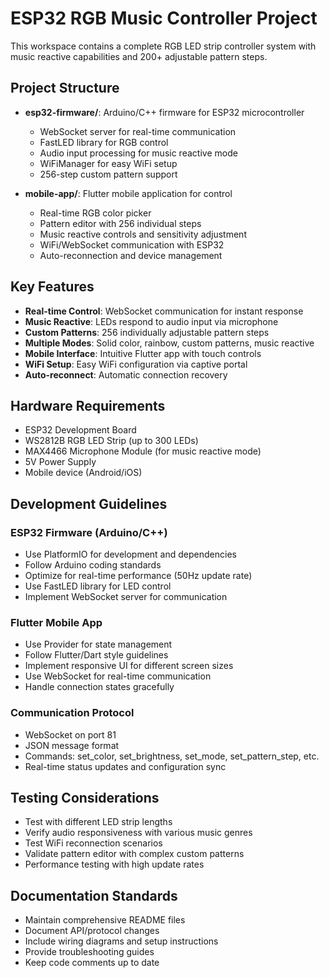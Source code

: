 # ESP32 RGB Music Controller Project

This workspace contains a complete RGB LED strip controller system with music reactive capabilities and 200+ adjustable pattern steps.

## Project Structure

- **esp32-firmware/**: Arduino/C++ firmware for ESP32 microcontroller
  - WebSocket server for real-time communication
  - FastLED library for RGB control
  - Audio input processing for music reactive mode
  - WiFiManager for easy WiFi setup
  - 256-step custom pattern support

- **mobile-app/**: Flutter mobile application for control
  - Real-time RGB color picker
  - Pattern editor with 256 individual steps
  - Music reactive controls and sensitivity adjustment
  - WiFi/WebSocket communication with ESP32
  - Auto-reconnection and device management

## Key Features

- **Real-time Control**: WebSocket communication for instant response
- **Music Reactive**: LEDs respond to audio input via microphone
- **Custom Patterns**: 256 individually adjustable pattern steps
- **Multiple Modes**: Solid color, rainbow, custom patterns, music reactive
- **Mobile Interface**: Intuitive Flutter app with touch controls
- **WiFi Setup**: Easy WiFi configuration via captive portal
- **Auto-reconnect**: Automatic connection recovery

## Hardware Requirements

- ESP32 Development Board
- WS2812B RGB LED Strip (up to 300 LEDs)
- MAX4466 Microphone Module (for music reactive mode)
- 5V Power Supply
- Mobile device (Android/iOS)

## Development Guidelines

### ESP32 Firmware (Arduino/C++)
- Use PlatformIO for development and dependencies
- Follow Arduino coding standards
- Optimize for real-time performance (50Hz update rate)
- Use FastLED library for LED control
- Implement WebSocket server for communication

### Flutter Mobile App
- Use Provider for state management
- Follow Flutter/Dart style guidelines
- Implement responsive UI for different screen sizes
- Use WebSocket for real-time communication
- Handle connection states gracefully

### Communication Protocol
- WebSocket on port 81
- JSON message format
- Commands: set_color, set_brightness, set_mode, set_pattern_step, etc.
- Real-time status updates and configuration sync

## Testing Considerations

- Test with different LED strip lengths
- Verify audio responsiveness with various music genres
- Test WiFi reconnection scenarios
- Validate pattern editor with complex custom patterns
- Performance testing with high update rates

## Documentation Standards

- Maintain comprehensive README files
- Document API/protocol changes
- Include wiring diagrams and setup instructions
- Provide troubleshooting guides
- Keep code comments up to date